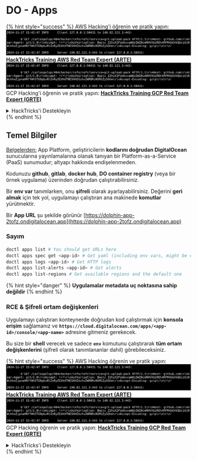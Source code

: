 # DO - Apps

{% hint style="success" %}
AWS Hacking'i öğrenin ve pratik yapın:<img src="../../../.gitbook/assets/image (1).png" alt="" data-size="line">[**HackTricks Training AWS Red Team Expert (ARTE)**](https://training.hacktricks.xyz/courses/arte)<img src="../../../.gitbook/assets/image (1).png" alt="" data-size="line">\
GCP Hacking'i öğrenin ve pratik yapın: <img src="../../../.gitbook/assets/image (2).png" alt="" data-size="line">[**HackTricks Training GCP Red Team Expert (GRTE)**<img src="../../../.gitbook/assets/image (2).png" alt="" data-size="line">](https://training.hacktricks.xyz/courses/grte)

<details>

<summary>HackTricks'i Destekleyin</summary>

* [**abonelik planlarını**](https://github.com/sponsors/carlospolop) kontrol edin!
* **💬 [**Discord grubuna**](https://discord.gg/hRep4RUj7f) veya [**telegram grubuna**](https://t.me/peass) katılın ya da **Twitter'da** 🐦 [**@hacktricks\_live**](https://twitter.com/hacktricks\_live)**'i takip edin.**
* **Hacking ipuçlarını paylaşmak için** [**HackTricks**](https://github.com/carlospolop/hacktricks) ve [**HackTricks Cloud**](https://github.com/carlospolop/hacktricks-cloud) github reposuna PR gönderin.

</details>
{% endhint %}

## Temel Bilgiler

[Belgelerden:](https://docs.digitalocean.com/glossary/app-platform/) App Platform, geliştiricilerin **kodlarını doğrudan DigitalOcean** sunucularına yayınlamalarına olanak tanıyan bir Platform-as-a-Service (PaaS) sunumudur; altyapı hakkında endişelenmeden.

Kodunuzu **github**, **gitlab**, **docker hub**, **DO container registry** (veya bir örnek uygulama) üzerinden doğrudan çalıştırabilirsiniz.

Bir **env var** tanımlarken, onu **şifreli** olarak ayarlayabilirsiniz. Değerini **geri almak** için tek yol, uygulamayı çalıştıran ana makinede **komutlar** yürütmektir.

Bir **App URL** şu şekilde görünür [https://dolphin-app-2tofz.ondigitalocean.app](https://dolphin-app-2tofz.ondigitalocean.app)

### Sayım
```bash
doctl apps list # You should get URLs here
doctl apps spec get <app-id> # Get yaml (including env vars, might be encrypted)
doctl apps logs <app-id> # Get HTTP logs
doctl apps list-alerts <app-id> # Get alerts
doctl apps list-regions # Get available regions and the default one
```
{% hint style="danger" %}
**Uygulamalar metadata uç noktasına sahip değildir**
{% endhint %}

### RCE & Şifreli ortam değişkenleri

Uygulamayı çalıştıran konteynerde doğrudan kod çalıştırmak için **konsola erişim** sağlamanız ve **`https://cloud.digitalocean.com/apps/<app-id>/console/<app-name>`** adresine gitmeniz gerekecek.

Bu size bir **shell** verecek ve sadece **`env`** komutunu çalıştırarak **tüm ortam değişkenlerini** (şifreli olarak tanımlananlar dahil) görebileceksiniz.

{% hint style="success" %}
AWS Hacking öğrenin ve pratik yapın:<img src="../../../.gitbook/assets/image (1).png" alt="" data-size="line">[**HackTricks Training AWS Red Team Expert (ARTE)**](https://training.hacktricks.xyz/courses/arte)<img src="../../../.gitbook/assets/image (1).png" alt="" data-size="line">\
GCP Hacking öğrenin ve pratik yapın: <img src="../../../.gitbook/assets/image (2).png" alt="" data-size="line">[**HackTricks Training GCP Red Team Expert (GRTE)**<img src="../../../.gitbook/assets/image (2).png" alt="" data-size="line">](https://training.hacktricks.xyz/courses/grte)

<details>

<summary>HackTricks'i Destekleyin</summary>

* [**abonelik planlarını**](https://github.com/sponsors/carlospolop) kontrol edin!
* **💬 [**Discord grubuna**](https://discord.gg/hRep4RUj7f) veya [**telegram grubuna**](https://t.me/peass) katılın ya da **Twitter**'da **bizi takip edin** 🐦 [**@hacktricks\_live**](https://twitter.com/hacktricks\_live)**.**
* **Hacking ipuçlarını paylaşmak için** [**HackTricks**](https://github.com/carlospolop/hacktricks) ve [**HackTricks Cloud**](https://github.com/carlospolop/hacktricks-cloud) github reposuna PR gönderin.

</details>
{% endhint %}
